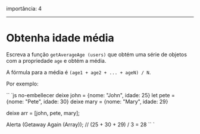 importância: 4

---

# Obtenha idade média

Escreva a função `getAverageAge (users)` que obtém uma série de objetos com a propriedade `age` e obtém a média.

A fórmula para a média é `(age1 + age2 + ... + ageN) / N`.

Por exemplo:

`` `js no-embellecer
deixe john = {nome: "John", idade: 25}
let pete = {nome: "Pete", idade: 30}
deixe mary = {nome: "Mary", idade: 29}

deixe arr = [john, pete, mary];

Alerta (Getaway Again (Array)); // (25 + 30 + 29) / 3 = 28
`` `

